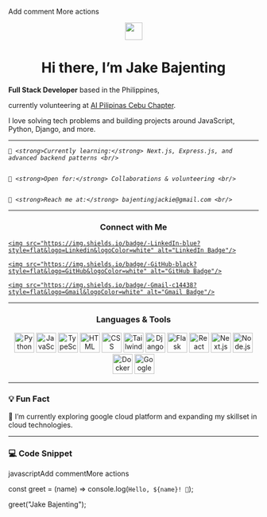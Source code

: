 <!-- Example: README.md -->
Add comment
More actions





<!-- Add a nice banner or header image if you'd like 


<p align="center">


  <img src="/moon.png" alt="Pixel Art Banner" style="width:100%;" />


</p>


-->


<p align="center">


  <img src="https://media.giphy.com/media/hvRJCLFzcasrR4ia7z/giphy.gif" width="35" id="wave-hand">


</p>





<h1 align="center">Hi there, I’m Jake Bajenting</h1>





<p align="center">


  <strong id="typing-text">Full Stack Developer</strong> based in the Philippines,


  currently volunteering at <a href="https://www.facebook.com/AIPilipinasCebu">AI Pilipinas Cebu Chapter</a>.<br/>


  I love solving tech problems and building projects around JavaScript, Python, Django, and more.


</p>





---





<!-- Badges or quick info -->


<p align="center">


  <em>


    🌱 <strong>Currently learning:</strong> Next.js, Express.js, and advanced backend patterns <br/>


    🤝 <strong>Open for:</strong> Collaborations & volunteering <br/>


    💬 <strong>Reach me at:</strong> bajentingjackie@gmail.com <br/>


  </em>


</p>





---





<h3 align="center">Connect with Me</h3>


<p align="center">


  <a href="https://www.linkedin.com/in/jake-bajenting-902947274/">


    <img src="https://img.shields.io/badge/-LinkedIn-blue?style=flat&logo=Linkedin&logoColor=white" alt="LinkedIn Badge"/>


  </a>


  <a href="https://github.com/Cozyx213">


    <img src="https://img.shields.io/badge/-GitHub-black?style=flat&logo=GitHub&logoColor=white" alt="GitHub Badge"/>


  </a>


  <a href="mailto:bajentingjackie@gmail.com">


    <img src="https://img.shields.io/badge/-Gmail-c14438?style=flat&logo=Gmail&logoColor=white" alt="Gmail Badge"/>


  </a>


</p>





---





<h3 align="center">Languages & Tools</h3>


<p align="center">


  <img class="icon" src="https://cdn.jsdelivr.net/gh/devicons/devicon/icons/python/python-original.svg" title="Python" alt="Python" width="40" height="40"/>


  <img class="icon" src="https://cdn.jsdelivr.net/gh/devicons/devicon/icons/javascript/javascript-original.svg" title="JavaScript" alt="JavaScript" width="40" height="40"/>


  <img class="icon" src="https://cdn.jsdelivr.net/gh/devicons/devicon/icons/typescript/typescript-original.svg" title="TypeScript" alt="TypeScript" width="40" height="40"/>


  <img class="icon" src="https://cdn.jsdelivr.net/gh/devicons/devicon/icons/html5/html5-original.svg" title="HTML5" alt="HTML" width="40" height="40"/>


  <img class="icon" src="https://cdn.jsdelivr.net/gh/devicons/devicon/icons/css3/css3-original.svg" title="CSS3" alt="CSS" width="40" height="40"/>


  <img class="icon" src="https://tailwindcss.com/_next/static/media/tailwindcss-mark.d52e9897.svg" title="Tailwind CSS" alt="Tailwind CSS" width="40" height="40"/>


  <img class="icon" src="https://cdn.jsdelivr.net/gh/devicons/devicon/icons/django/django-plain.svg" title="Django" alt="Django" width="40" height="40"/>


  <img class="icon" src="https://cdn.jsdelivr.net/gh/devicons/devicon/icons/flask/flask-original.svg" title="Flask" alt="Flask" width="40" height="40"/>


  <img class="icon" src="https://cdn.jsdelivr.net/gh/devicons/devicon/icons/react/react-original.svg" title="React" alt="React" width="40" height="40"/>


  <img class="icon" src="https://cdn.jsdelivr.net/gh/devicons/devicon/icons/nextjs/nextjs-original.svg" title="Next.js" alt="Next.js" width="40" height="40"/>


  <img class="icon" src="https://cdn.jsdelivr.net/gh/devicons/devicon/icons/nodejs/nodejs-original.svg" title="Node.js" alt="Node.js" width="40" height="40"/>


  <img class="icon" src="https://cdn.jsdelivr.net/gh/devicons/devicon/icons/docker/docker-original.svg" title="Docker" alt="Docker" width="40" height="40"/>


  <img class="icon" src="https://cdn.jsdelivr.net/gh/devicons/devicon/icons/googlecloud/googlecloud-original.svg" title="Google Cloud Platform" alt="Google Cloud Platform" width="40" height="40"/>


  <!--


  <img class="icon" src="https://cdn.jsdelivr.net/gh/devicons/devicon/icons/linux/linux-original.svg" title="Linux" alt="Linux" width="40" height="40"/>


  <img class="glowing-icon" src="https://cdn.jsdelivr.net/gh/devicons/devicon/icons/archlinux/archlinux-plain.svg" title="Arch Linux" alt="Arch Linux" width="40" height="40"/>


  <img class="icon" src="https://ollama.com/public/ollama.png" title="Ollama" alt="Ollama" width="40" height="40"/>


</p>-->





---





### **💡 Fun Fact**


🚀 I’m currently exploring google cloud platform and expanding my skillset in cloud technologies.





---





### **💻 Code Snippet**





javascriptAdd commentMore actions


const greet = (name) => console.log(`Hello, ${name}! 👋`);


greet("Jake Bajenting");
